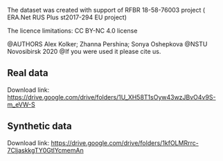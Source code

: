 The dataset was created with support of RFBR 18-58-76003 project ( ERA.Net RUS Plus st2017-294 EU project)

The licence limitations: CC BY-NC 4.0 license

@AUTHORS Alex Kolker; Zhanna  Pershina; Sonya Oshepkova
@NSTU Novosibirsk 2020
@If you were used it please cite us.

## Real data

Download link: https://drive.google.com/drive/folders/1U_XH58T1sOyw43wzJBvO4v9S-m_eVW-S

## Synthetic data

Download link: https://drive.google.com/drive/folders/1kfOLMRrrc-7CljaskkgTY0GtlYcmemAn
